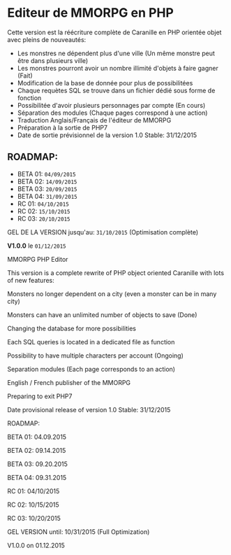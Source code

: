 # Editeur de MMORPG en PHP
 
Cette version est la réécriture complète de Caranille en PHP orientée objet avec pleins de nouveautés:

 * Les monstres ne dépendent plus d'une ville (Un même monstre peut être dans plusieurs ville)
 * Les monstres pourront avoir un nombre illimité d'objets à faire gagner (Fait)
 * Modification de la base de donnée pour plus de possibilitées
 * Chaque requètes SQL se trouve dans un fichier dédié sous forme de fonction
 * Possibilitée d'avoir plusieurs personnages par compte (En cours)
 * Séparation des modules (Chaque pages correspond à une action)
 * Traduction Anglais/Français de l'éditeur de MMORPG
 * Préparation à la sortie de PHP7
 * Date de sortie prévisionnel de la version 1.0 Stable: 31/12/2015

## ROADMAP:

 * BETA 01: `04/09/2015`
 * BETA 02: `14/09/2015`
 * BETA 03: `20/09/2015`
 * BETA 04: `31/09/2015`
 * RC 01: `04/10/2015`
 * RC 02: `15/10/2015`
 * RC 03: `20/10/2015`

GEL DE LA VERSION jusqu'au: `31/10/2015` (Optimisation complète)

**V1.0.0** le `01/12/2015`

MMORPG PHP Editor

This version is a complete rewrite of PHP object oriented Caranille with lots of new features:


Monsters no longer dependent on a city (even a monster can be in many city)

Monsters can have an unlimited number of objects to save (Done)

Changing the database for more possibilities

Each SQL queries is located in a dedicated file as function

Possibility to have multiple characters per account (Ongoing)

Separation modules (Each page corresponds to an action)

English / French publisher of the MMORPG

Preparing to exit PHP7

Date provisional release of version 1.0 Stable: 31/12/2015

ROADMAP:


BETA 01: 04.09.2015

BETA 02: 09.14.2015

BETA 03: 09.20.2015

BETA 04: 09.31.2015

RC 01: 04/10/2015

RC 02: 10/15/2015

RC 03: 10/20/2015

GEL VERSION until: 10/31/2015 (Full Optimization)

V1.0.0 on 01.12.2015
